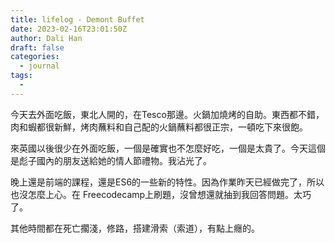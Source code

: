 ```yaml
---
title: lifelog - Demont Buffet
date: 2023-02-16T23:01:50Z
author: Dali Han
draft: false
categories:
  - journal
tags:
  - 
---
```


今天去外面吃飯，東北人開的，在Tesco那邊。火鍋加燒烤的自助。東西都不錯，肉和蝦都很新鮮，烤肉蘸料和自己配的火鍋蘸料都很正宗，一頓吃下來很飽。

來英國以後很少在外面吃飯，一個是確實也不怎麼好吃，一個是太貴了。今天這個是彪子國內的朋友送給她的情人節禮物。我沾光了。

晚上還是前端的課程，還是ES6的一些新的特性。因為作業昨天已經做完了，所以也沒怎麼上心。在 Freecodecamp上刷題，沒曾想還就抽到我回答問題。太巧了。

其他時間都在死亡擱淺，修路，搭建滑索（索道），有點上癮的。